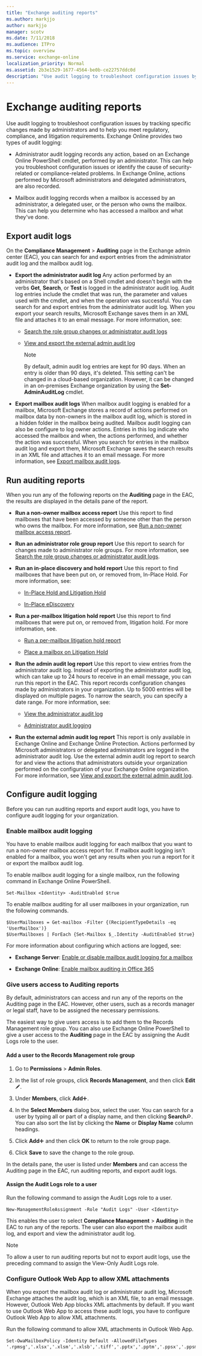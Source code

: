 ```yaml
---
title: "Exchange auditing reports"
ms.author: markjjo
author: markjjo
manager: scotv
ms.date: 7/11/2018
ms.audience: ITPro
ms.topic: overview
ms.service: exchange-online
localization_priority: Normal
ms.assetid: 2b3e1529-1677-4564-be0b-ce22757ddc0d
description: "Use audit logging to troubleshoot configuration issues by tracking specific changes made by administrators and to help you meet regulatory, compliance, and litigation requirements."
---
```


# Exchange auditing reports

Use audit logging to troubleshoot configuration issues by tracking specific changes made by administrators and to help you meet regulatory, compliance, and litigation requirements. Exchange Online provides two types of audit logging: 
  
- Administrator audit logging records any action, based on an Exchange Online PowerShell cmdlet, performed by an administrator. This can help you troubleshoot configuration issues or identify the cause of security-related or compliance-related problems. In Exchange Online, actions performed by Microsoft administrators and delegated administrators, are also recorded. 
    
- Mailbox audit logging records when a mailbox is accessed by an administrator, a delegated user, or the person who owns the mailbox. This can help you determine who has accessed a mailbox and what they've done. 
    
## Export audit logs
<a name="exportlogs"> </a>

On the **Compliance Management** \> **Auditing** page in the Exchange admin center (EAC), you can search for and export entries from the administrator audit log and the mailbox audit log. 
  
- **Export the administrator audit log** Any action performed by an administrator that's based on a Shell cmdlet and doesn't begin with the verbs **Get**, **Search**, or **Test** is logged in the administrator audit log. Audit log entries include the cmdlet that was run, the parameter and values used with the cmdlet, and when the operation was successful. You can search for and export entries from the administrator audit log. When you export your search results, Microsoft Exchange saves them in an XML file and attaches it to an email message. For more information, see: 
    
  - [Search the role group changes or administrator audit logs](search-role-group-changes.md)
    
  - [View and export the external admin audit log](view-external-admin-audit-log.md)
    
    > [!NOTE]
    > By default, admin audit log entries are kept for 90 days. When an entry is older than 90 days, it's deleted. This setting can't be changed in a cloud-based organization. However, it can be changed in an on-premises Exchange organization by using the **Set-AdminAuditLog** cmdlet. 
  
- **Export mailbox audit logs** When mailbox audit logging is enabled for a mailbox, Microsoft Exchange stores a record of actions performed on mailbox data by non-owners in the mailbox audit log, which is stored in a hidden folder in the mailbox being audited. Mailbox audit logging can also be configure to log owner actions. Entries in this log indicate who accessed the mailbox and when, the actions performed, and whether the action was successful. When you search for entries in the mailbox audit log and export them, Microsoft Exchange saves the search results in an XML file and attaches it to an email message. For more information, see [Export mailbox audit logs](export-mailbox-audit-logs.md).
    
## Run auditing reports
<a name="runreports"> </a>

When you run any of the following reports on the **Auditing** page in the EAC, the results are displayed in the details pane of the report. 
  
- **Run a non-owner mailbox access report** Use this report to find mailboxes that have been accessed by someone other than the person who owns the mailbox. For more information, see [Run a non-owner mailbox access report](non-owner-mailbox-access-report.md).
    
- **Run an administrator role group report** Use this report to search for changes made to administrator role groups. For more information, see [Search the role group changes or administrator audit logs](search-role-group-changes.md).
    
- **Run an in-place discovery and hold report** Use this report to find mailboxes that have been put on, or removed from, In-Place Hold. For more information, see: 
    
  - [In-Place Hold and Litigation Hold](../../security-and-compliance/in-place-and-litigation-holds.md)
    
  - [In-Place eDiscovery](../../security-and-compliance/in-place-ediscovery/in-place-ediscovery.md)
    
- **Run a per-mailbox litigation hold report** Use this report to find mailboxes that were put on, or removed from, litigation hold. For more information, see. 
    
  - [Run a per-mailbox litigation hold report](per-mailbox-litigation-hold-report.md)
    
  - [Place a mailbox on Litigation Hold](https://technet.microsoft.com/library/adee4621-3626-4aec-aa53-00b35ff0d0b0.aspx)
    
- **Run the admin audit log report** Use this report to view entries from the administrator audit log. Instead of exporting the administrator audit log, which can take up to 24 hours to receive in an email message, you can run this report in the EAC. This report records configuration changes made by administrators in your organization. Up to 5000 entries will be displayed on multiple pages. To narrow the search, you can specify a date range. For more information, see: 
    
  - [View the administrator audit log](view-administrator-audit-log.md)
    
  - [Administrator audit logging](https://technet.microsoft.com/library/22b17eb8-d8ee-4599-b202-d6a7928c20d9.aspx)
    
- **Run the external admin audit log report** This report is only available in Exchange Online and Exchange Online Protection. Actions performed by Microsoft administrators or delegated administrators are logged in the administrator audit log. Use the external admin audit log report to search for and view the actions that administrators outside your organization performed on the configuration of your Exchange Online organization. For more information, see [View and export the external admin audit log](view-external-admin-audit-log.md).
    
## Configure audit logging
<a name="setupauditing"> </a>

Before you can run auditing reports and export audit logs, you have to configure audit logging for your organization.
  
### Enable mailbox audit logging
<a name="enablemailboxauditing"> </a>

You have to enable mailbox audit logging for each mailbox that you want to run a non-owner mailbox access report for. If mailbox audit logging isn't enabled for a mailbox, you won't get any results when you run a report for it or export the mailbox audit log. 
  
To enable mailbox audit logging for a single mailbox, run the following command in Exchange Online PowerShell.
  
```
Set-Mailbox <Identity> -AuditEnabled $true
```

To enable mailbox auditing for all user mailboxes in your organization, run the following commands.
  
```
$UserMailboxes = Get-mailbox -Filter {(RecipientTypeDetails -eq 'UserMailbox')}
$UserMailboxes | ForEach {Set-Mailbox $_.Identity -AuditEnabled $true}
```

For more information about configuring which actions are logged, see:
  
- **Exchange Server**: [Enable or disable mailbox audit logging for a mailbox](https://technet.microsoft.com/library/c4bbfd52-6196-49c7-8c31-777fbbee11f2.aspx)
    
- **Exchange Online**: [Enable mailbox auditing in Office 365](https://go.microsoft.com/fwlink/p/?LinkId=626109)
    
### Give users access to Auditing reports
<a name="auditinginecp"> </a>

By default, administrators can access and run any of the reports on the Auditing page in the EAC. However, other users, such as a records manager or legal staff, have to be assigned the necessary permissions. 
  
The easiest way to give users access is to add them to the Records Management role group. You can also use Exchange Online PowerShell to give a user access to the **Auditing** page in the EAC by assigning the Audit Logs role to the user. 
  
#### Add a user to the Records Management role group

1. Go to **Permissions** \> **Admin Roles**.
    
2. In the list of role groups, click **Records Management**, and then click **Edit**![Edit icon](../../media/ITPro_EAC_EditIcon.gif).
    
3. Under **Members**, click **Add**![Add Icon](../../media/ITPro_EAC_AddIcon.gif).
    
4. In the **Select Members** dialog box, select the user. You can search for a user by typing all or part of a display name, and then clicking **Search**![Search icon](../../media/ITPro_EAC_.gif). You can also sort the list by clicking the **Name** or **Display Name** column headings. 
    
5. Click **Add**![Add Icon](../../media/ITPro_EAC_AddIcon.gif) and then click **OK** to return to the role group page. 
    
6. Click **Save** to save the change to the role group. 
    
In the details pane, the user is listed under **Members** and can access the Auditing page in the EAC, run auditing reports, and export audit logs. 
  
#### Assign the Audit Logs role to a user

Run the following command to assign the Audit Logs role to a user.
  
```
New-ManagementRoleAssignment -Role "Audit Logs" -User <Identity>
```

This enables the user to select **Compliance Management** \> **Auditing** in the EAC to run any of the reports. The user can also export the mailbox audit log, and export and view the administrator audit log. 
  
> [!NOTE]
> To allow a user to run auditing reports but not to export audit logs, use the preceding command to assign the View-Only Audit Logs role. 
  
### Configure Outlook Web App to allow XML attachments
<a name="configureowa"> </a>

When you export the mailbox audit log or administrator audit log, Microsoft Exchange attaches the audit log, which is an XML file, to an email message. However, Outlook Web App blocks XML attachments by default. If you want to use Outlook Web App to access these audit logs, you have to configure Outlook Web App to allow XML attachments.
  
Run the following command to allow XML attachments in Outlook Web App.
  
```
Set-OwaMailboxPolicy -Identity Default -AllowedFileTypes '.rpmsg','.xlsx','.xlsm','.xlsb','.tiff','.pptx','.pptm','.ppsx','.ppsm','.docx','.docm','.zip','.xls','.wmv','.wma','.wav','.vsd','.txt','.tif','.rtf','.pub','.ppt','.png','.pdf','.one','.mp3','.jpg','.gif','.doc','.bmp','.avi','.xml'
```


